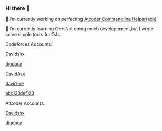 ### Hi there 👋

🔭 I’m currently working on perfecting [Atcoder Commandline Helper(ach)](https://github.com/Davidasx/ach)

🌱 I’m currently learning C++.Not doing much developement,but I wrote some simple tools for OJs.

Codeforces Accounts:

[Davidshx](https://codeforces.com/profile/Davidshx)

[digcboy](https://codeforces.com/profile/digcboy)

[DavidAsx](https://codeforces.com/profile/DavidAsx)

[david-ce](https://codeforces.com/profile/david-ce)

[abc123def123](https://codeforces.com/profile/abc123def123)

AtCoder Accounts:

[Davidshx](https://atcoder.jp/users/Davidshx)

[digcboy](https://atcoder.jp/users/digcboy)
